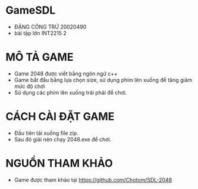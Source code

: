 # GameSDL
- ĐẶNG CÔNG TRỨ 20020490
- bài tập lớn INT2215 2
# MÔ TẢ GAME
- Game 2048 được viết bằng ngôn ngữ c++
- Game bắt đầu bằng lựa chọn size, sử dụng phím lên xuống để tăng giảm mức độ chơi
- Sử dụng các phím lên xuống trái phải để chơi.
# CÁCH CÀI ĐẶT GAME
- Đầu tiên tải xuống file zip.
- Sau đó giải nén chạy 2048.exe để chơi.
# NGUỒN THAM KHẢO
- Game được tham khảo tại https://github.com/Chotom/SDL-2048

